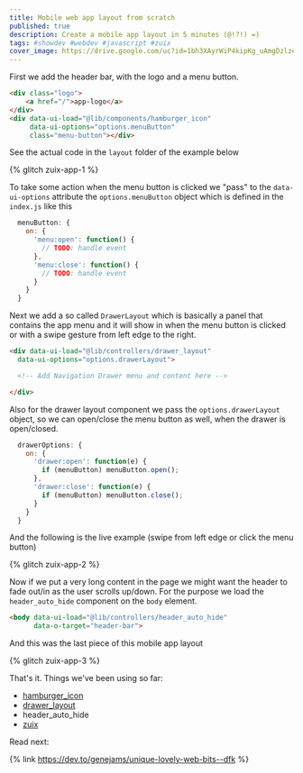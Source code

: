 ```yaml
---
title: Mobile web app layout from scratch
published: true
description: Create a mobile app layout in 5 minutes (@!?!) =)
tags: #showdev #webdev #javascript #zuix
cover_image: https://drive.google.com/uc?id=1bh3XAyrWiP4kipKg_uAmgDzlzeiD9AZH
---
```


First we add the header bar, with the logo and a menu button.

```html
<div class="logo">
    <a href="/">app-logo</a>
</div>
<div data-ui-load="@lib/components/hamburger_icon"
     data-ui-options="options.menuButton"
     class="menu-button"></div>
```

See the actual code in the `layout` folder of the example below

{% glitch zuix-app-1 %}

To take some action when the menu button is clicked we "pass" to the `data-ui-options` attribute the `options.menuButton` object which is defined in the `index.js` like this

```js
  menuButton: {
    on: {
      'menu:open': function() {
        // TODO: handle event
      },
      'menu:close': function() {
        // TODO: handle event
      }
    }
  }
```

Next we add a so called `DrawerLayout` which is basically a panel that contains the app menu and it will show in when the menu button is clicked or with a swipe gesture from left edge to the right.

```html
<div data-ui-load="@lib/controllers/drawer_layout"
  data-ui-options="options.drawerLayout">

  <!-- Add Navigation Drawer menu and content here -->

</div>
```

Also for the drawer layout component we pass the `options.drawerLayout` object, so we can open/close the menu button as well, when the drawer is open/closed.

```js
  drawerOptions: {
    on: {
      'drawer:open': function(e) {
        if (menuButton) menuButton.open();
      },
      'drawer:close': function(e) {
        if (menuButton) menuButton.close();
      }
    }
  }
```

And the following is the live example (swipe from left edge or click the menu button)

{% glitch zuix-app-2 %}

Now if we put a very long content in the page we might want the header to fade out/in as the user scrolls up/down.
For the purpose we load the `header_auto_hide` component on the `body` element.

```html
<body data-ui-load="@lib/controllers/header_auto_hide"
      data-o-target="header-bar">
```

And this was the last piece of this mobile app layout

{% glitch zuix-app-3 %}

That's it. Things we've been using so far:

- [hamburger_icon](https://genielabs.github.io/zkit/docs/components/hamburger_icon)
- [drawer_layout](https://genielabs.github.io/zkit/docs/controllers/drawer_layout)
- header_auto_hide
- [zuix](https://genielabs.github.io/zuix)

Read next:

{% link https://dev.to/genejams/unique-lovely-web-bits--dfk %}
